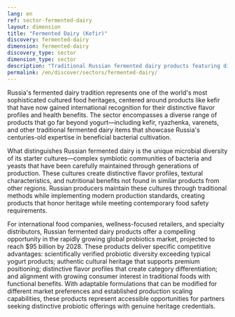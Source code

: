 ```yaml
---
lang: en
ref: sector-fermented-dairy
layout: dimension
title: "Fermented Dairy (Kefir)"
discovery: fermented-dairy
dimension: fermented-dairy
discovery_type: sector
dimension_type: sector
description: "Traditional Russian fermented dairy products featuring distinctive probiotic cultures and unique production methods with growing global wellness appeal."
permalink: /en/discover/sectors/fermented-dairy/
---
```


Russia's fermented dairy tradition represents one of the world's most sophisticated cultured food heritages, centered around products like kefir that have now gained international recognition for their distinctive flavor profiles and health benefits. The sector encompasses a diverse range of products that go far beyond yogurt—including kefir, ryazhenka, varenets, and other traditional fermented dairy items that showcase Russia's centuries-old expertise in beneficial bacterial cultivation.

What distinguishes Russian fermented dairy is the unique microbial diversity of its starter cultures—complex symbiotic communities of bacteria and yeasts that have been carefully maintained through generations of production. These cultures create distinctive flavor profiles, textural characteristics, and nutritional benefits not found in similar products from other regions. Russian producers maintain these cultures through traditional methods while implementing modern production standards, creating products that honor heritage while meeting contemporary food safety requirements.

For international food companies, wellness-focused retailers, and specialty distributors, Russian fermented dairy products offer a compelling opportunity in the rapidly growing global probiotics market, projected to reach $95 billion by 2028. These products deliver specific competitive advantages: scientifically verified probiotic diversity exceeding typical yogurt products; authentic cultural heritage that supports premium positioning; distinctive flavor profiles that create category differentiation; and alignment with growing consumer interest in traditional foods with functional benefits. With adaptable formulations that can be modified for different market preferences and established production scaling capabilities, these products represent accessible opportunities for partners seeking distinctive probiotic offerings with genuine heritage credentials.
